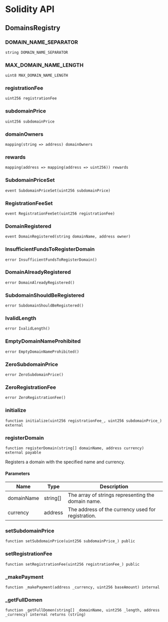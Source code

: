 # Solidity API

## DomainsRegistry

### DOMAIN_NAME_SEPARATOR

```solidity
string DOMAIN_NAME_SEPARATOR
```

### MAX_DOMAIN_NAME_LENGTH

```solidity
uint8 MAX_DOMAIN_NAME_LENGTH
```

### registrationFee

```solidity
uint256 registrationFee
```

### subdomainPrice

```solidity
uint256 subdomainPrice
```

### domainOwners

```solidity
mapping(string => address) domainOwners
```

### rewards

```solidity
mapping(address => mapping(address => uint256)) rewards
```

### SubdomainPriceSet

```solidity
event SubdomainPriceSet(uint256 subdomainPrice)
```

### RegistrationFeeSet

```solidity
event RegistrationFeeSet(uint256 registrationFee)
```

### DomainRegistered

```solidity
event DomainRegistered(string domainName, address owner)
```

### InsufficientFundsToRegisterDomain

```solidity
error InsufficientFundsToRegisterDomain()
```

### DomainAlreadyRegistered

```solidity
error DomainAlreadyRegistered()
```

### SubdomainShouldBeRegistered

```solidity
error SubdomainShouldBeRegistered()
```

### IvalidLength

```solidity
error IvalidLength()
```

### EmptyDomainNameProhibited

```solidity
error EmptyDomainNameProhibited()
```

### ZeroSubdomainPrice

```solidity
error ZeroSubdomainPrice()
```

### ZeroRegistrationFee

```solidity
error ZeroRegistrationFee()
```

### initialize

```solidity
function initialize(uint256 registrationFee_, uint256 subdomainPrice_) external
```

### registerDomain

```solidity
function registerDomain(string[] domainName, address currency) external payable
```

Registers a domain with the specified name and currency.

#### Parameters

| Name | Type | Description |
| ---- | ---- | ----------- |
| domainName | string[] | The array of strings representing the domain name. |
| currency | address | The address of the currency used for registration. |

### setSubdomainPrice

```solidity
function setSubdomainPrice(uint256 subdomainPrice_) public
```

### setRegistrationFee

```solidity
function setRegistrationFee(uint256 registrationFee_) public
```

### _makePayment

```solidity
function _makePayment(address _currency, uint256 baseAmount) internal
```

### _getFullDomen

```solidity
function _getFullDomen(string[] _domainName, uint256 _length, address _currency) internal returns (string)
```

